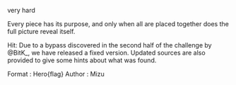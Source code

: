 very hard

Every piece has its purpose, and only when all are placed together does the full picture reveal itself.

Hit: Due to a bypass discovered in the second half of the challenge by @BitK_, we have released a fixed version. Updated sources are also provided to give some hints about what was found.

Format : Hero{flag}
Author : Mizu
